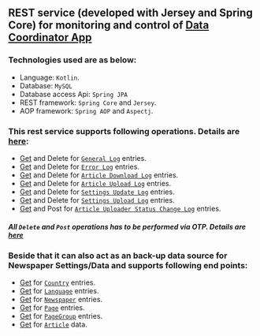 ## REST service (developed with Jersey and Spring Core) for monitoring and control of [Data Coordinator App](https://github.com/dasBikash84/news_server_data_coordinator) 

### Technologies used are as below:
* Language: `Kotlin`.
* Database: `MySQL`
* Database access Api: `Spring JPA`
* REST framework: `Spring Core` and `Jersey`.
* AOP framework: `Spring AOP` and `Aspectj`.

### This rest service supports following operations. Details are [here](https://github.com/dasBikash84/ns_reloaded_data_coordinator_jersey_rest_service/blob/master/REST_END_POINT%20details.md):

* [Get](https://github.com/dasBikash84/ns_reloaded_data_coordinator_jersey_rest_service/blob/master/src/main/kotlin/com/dasbikash/news_server_data_coordinator_rest_jersey/jersey/rest_resources/GeneralLogResource.kt)
 and Delete for [`General Log`](https://github.com/dasBikash84/ns_reloaded_data_coordinator_jersey_rest_service/blob/master/src/main/kotlin/com/dasbikash/news_server_data_coordinator_rest_jersey/model/database/log_entities/GeneralLog.kt) entries.
* [Get](https://github.com/dasBikash84/ns_reloaded_data_coordinator_jersey_rest_service/blob/master/src/main/kotlin/com/dasbikash/news_server_data_coordinator_rest_jersey/jersey/rest_resources/ErrorLogResource.kt)
 and Delete for [`Error Log`](https://github.com/dasBikash84/ns_reloaded_data_coordinator_jersey_rest_service/blob/master/src/main/kotlin/com/dasbikash/news_server_data_coordinator_rest_jersey/model/database/log_entities/ErrorLog.kt) entries.
* [Get](https://github.com/dasBikash84/ns_reloaded_data_coordinator_jersey_rest_service/blob/master/src/main/kotlin/com/dasbikash/news_server_data_coordinator_rest_jersey/jersey/rest_resources/ArticleDownloadLogResource.kt)
 and Delete for [`Article Download Log`](https://github.com/dasBikash84/ns_reloaded_data_coordinator_jersey_rest_service/blob/master/src/main/kotlin/com/dasbikash/news_server_data_coordinator_rest_jersey/model/database/log_entities/ArticleDownloadLog.kt) entries.
* [Get](https://github.com/dasBikash84/ns_reloaded_data_coordinator_jersey_rest_service/blob/master/src/main/kotlin/com/dasbikash/news_server_data_coordinator_rest_jersey/jersey/rest_resources/ArticleUploadLogResource.kt)
 and Delete for [`Article Upload Log`](https://github.com/dasBikash84/ns_reloaded_data_coordinator_jersey_rest_service/blob/master/src/main/kotlin/com/dasbikash/news_server_data_coordinator_rest_jersey/model/database/log_entities/ArticleUploadLog.kt) entries.
* [Get](https://github.com/dasBikash84/ns_reloaded_data_coordinator_jersey_rest_service/blob/master/src/main/kotlin/com/dasbikash/news_server_data_coordinator_rest_jersey/jersey/rest_resources/SettingsUpdateLogResource.kt)
 and Delete for [`Settings Update Log`](https://github.com/dasBikash84/ns_reloaded_data_coordinator_jersey_rest_service/blob/master/src/main/kotlin/com/dasbikash/news_server_data_coordinator_rest_jersey/model/database/log_entities/SettingsUpdateLog.kt) entries.
* [Get](https://github.com/dasBikash84/ns_reloaded_data_coordinator_jersey_rest_service/blob/master/src/main/kotlin/com/dasbikash/news_server_data_coordinator_rest_jersey/jersey/rest_resources/SettingsUploadLogResource.kt)
 and Delete for [`Settings Upload Log`](https://github.com/dasBikash84/ns_reloaded_data_coordinator_jersey_rest_service/blob/master/src/main/kotlin/com/dasbikash/news_server_data_coordinator_rest_jersey/model/database/log_entities/SettingsUploadLog.kt) entries.
* [Get](https://github.com/dasBikash84/ns_reloaded_data_coordinator_jersey_rest_service/blob/master/src/main/kotlin/com/dasbikash/news_server_data_coordinator_rest_jersey/jersey/rest_resources/ArticleUploaderStatusChangeLogResource.kt)
 and Post for [`Article Uploader Status Change Log`](https://github.com/dasBikash84/ns_reloaded_data_coordinator_jersey_rest_service/blob/master/src/main/kotlin/com/dasbikash/news_server_data_coordinator_rest_jersey/model/database/log_entities/ArticleUploaderStatusChangeLog.kt) entries.

##### All `Delete` and `Post` operations has to be performed via *OTP*. Details are [here](https://github.com/dasBikash84/ns_reloaded_data_coordinator_jersey_rest_service/blob/master/REST_END_POINT%20details.md)

### Beside that it can also act as an back-up data source for Newspaper Settings/Data and supports following end points:
* [Get](https://github.com/dasBikash84/ns_reloaded_data_coordinator_jersey_rest_service/blob/master/src/main/kotlin/com/dasbikash/news_server_data_coordinator_rest_jersey/jersey/rest_resources/CountryResource.kt)
 for [`Country`](https://github.com/dasBikash84/ns_reloaded_data_coordinator_jersey_rest_service/blob/master/src/main/kotlin/com/dasbikash/news_server_data_coordinator_rest_jersey/model/database/Country.kt) entries.
* [Get](https://github.com/dasBikash84/ns_reloaded_data_coordinator_jersey_rest_service/blob/master/src/main/kotlin/com/dasbikash/news_server_data_coordinator_rest_jersey/jersey/rest_resources/LanguageResource.kt)
 for [`Language`](https://github.com/dasBikash84/ns_reloaded_data_coordinator_jersey_rest_service/blob/master/src/main/kotlin/com/dasbikash/news_server_data_coordinator_rest_jersey/model/database/Language.kt) entries.
* [Get](https://github.com/dasBikash84/ns_reloaded_data_coordinator_jersey_rest_service/blob/master/src/main/kotlin/com/dasbikash/news_server_data_coordinator_rest_jersey/jersey/rest_resources/NewsPaperResource.kt)
 for [`Newspaper`](https://github.com/dasBikash84/ns_reloaded_data_coordinator_jersey_rest_service/blob/master/src/main/kotlin/com/dasbikash/news_server_data_coordinator_rest_jersey/model/database/Newspaper.kt) entries.
* [Get](https://github.com/dasBikash84/ns_reloaded_data_coordinator_jersey_rest_service/blob/master/src/main/kotlin/com/dasbikash/news_server_data_coordinator_rest_jersey/jersey/rest_resources/PageResource.kt)
 for [`Page`](https://github.com/dasBikash84/ns_reloaded_data_coordinator_jersey_rest_service/blob/master/src/main/kotlin/com/dasbikash/news_server_data_coordinator_rest_jersey/model/database/Page.kt) entries.
* [Get](https://github.com/dasBikash84/ns_reloaded_data_coordinator_jersey_rest_service/blob/master/src/main/kotlin/com/dasbikash/news_server_data_coordinator_rest_jersey/jersey/rest_resources/PageGroupResource.kt)
 for [`PageGroup`](https://github.com/dasBikash84/ns_reloaded_data_coordinator_jersey_rest_service/blob/master/src/main/kotlin/com/dasbikash/news_server_data_coordinator_rest_jersey/model/database/PageGroup.kt) entries.
* [Get](https://github.com/dasBikash84/ns_reloaded_data_coordinator_jersey_rest_service/blob/master/src/main/kotlin/com/dasbikash/news_server_data_coordinator_rest_jersey/jersey/rest_resources/ArticleResource.kt)
 for [`Article`](https://github.com/dasBikash84/ns_reloaded_data_coordinator_jersey_rest_service/blob/master/src/main/kotlin/com/dasbikash/news_server_data_coordinator_rest_jersey/model/database/Article.kt) data.

